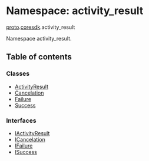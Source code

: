 # Namespace: activity\_result

[proto](proto.md).[coresdk](proto.coresdk.md).activity_result

Namespace activity_result.

## Table of contents

### Classes

- [ActivityResult](../classes/proto.coresdk.activity_result.activityresult.md)
- [Cancelation](../classes/proto.coresdk.activity_result.cancelation.md)
- [Failure](../classes/proto.coresdk.activity_result.failure.md)
- [Success](../classes/proto.coresdk.activity_result.success.md)

### Interfaces

- [IActivityResult](../interfaces/proto.coresdk.activity_result.iactivityresult.md)
- [ICancelation](../interfaces/proto.coresdk.activity_result.icancelation.md)
- [IFailure](../interfaces/proto.coresdk.activity_result.ifailure.md)
- [ISuccess](../interfaces/proto.coresdk.activity_result.isuccess.md)

